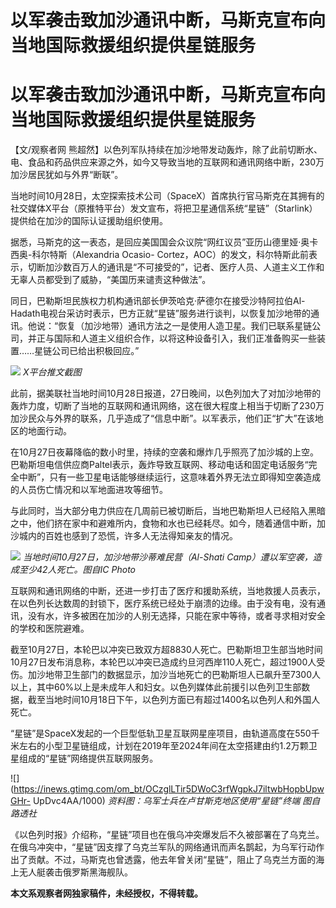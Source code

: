 # 以军袭击致加沙通讯中断，马斯克宣布向当地国际救援组织提供星链服务

# 以军袭击致加沙通讯中断，马斯克宣布向当地国际救援组织提供星链服务

【文/观察者网
熊超然】以色列军队持续在加沙地带发动轰炸，除了此前切断水、电、食品和药品供应来源之外，如今又导致当地的互联网和通讯网络中断，230万加沙居民犹如与外界“断联”。

当地时间10月28日，太空探索技术公司（SpaceX）首席执行官马斯克在其拥有的社交媒体X平台（原推特平台）发文宣布，将把卫星通信系统“星链”（Starlink）提供给在加沙的国际认证援助组织使用。

据悉，马斯克的这一表态，是回应美国国会众议院“网红议员”亚历山德里娅·奥卡西奥-科尔特斯（Alexandria Ocasio-
Cortez，AOC）的发文，科尔特斯此前表示，切断加沙数百万人的通讯是“不可接受的”，记者、医疗人员、人道主义工作和无辜人员都受到了威胁，“美国历来谴责这种做法”。

同日，巴勒斯坦民族权力机构通讯部长伊茨哈克·萨德尔在接受沙特阿拉伯Al-
Hadath电视台采访时表示，巴方正就“星链”服务进行谈判，以恢复加沙地带的通讯。他说：“恢复（加沙地带）通讯方法之一是使用人造卫星。我们已联系星链公司，并正与国际和人道主义组织合作，以将这种设备引入，我们正准备购买一些装置……星链公司已给出积极回应。”

![](https://inews.gtimg.com/om_bt/Oq1IUR3dDjYjZjEtc8rqj01DS7sJRWUsqt9H0hZYiRbk4AA/1000)
_X平台推文截图_

此前，据美联社当地时间10月28日报道，27日晚间，以色列加大了对加沙地带的轰炸力度，切断了当地的互联网和通讯网络，这在很大程度上相当于切断了230万加沙民众与外界的联系，几乎造成了“信息中断”。以军表示，他们正“扩大”在该地区的地面行动。

在10月27日夜幕降临的数小时里，持续的空袭和爆炸几乎照亮了加沙城的上空。巴勒斯坦电信供应商Paltel表示，轰炸导致互联网、移动电话和固定电话服务“完全中断”，只有一些卫星电话能够继续运行，这意味着外界无法立即得知空袭造成的人员伤亡情况和以军地面进攻等细节。

与此同时，当大部分电力供应在几周前已被切断后，当地巴勒斯坦人已经陷入黑暗之中，他们挤在家中和避难所内，食物和水也已经耗尽。如今，随着通信中断，加沙城内的百姓也感到了恐慌，许多人无法得知亲友的情况。

![](https://inews.gtimg.com/om_bt/OKX6gEzP7iB0QCUaGwcfPdcvU1xl2E2FkU7-De19GVJYwAA/1000)
_当地时间10月27日，加沙地带沙蒂难民营（Al-Shati Camp）遭以军空袭，造成至少42人死亡。图自IC Photo_

互联网和通讯网络的中断，还进一步打击了医疗和援助系统，当地救援人员表示，在以色列长达数周的封锁下，医疗系统已经处于崩溃的边缘。由于没有电，没有通讯，没有水，许多被困在加沙的人别无选择，只能在家中等待，或者寻求相对安全的学校和医院避难。

截至10月27日，本轮巴以冲突已致双方超8830人死亡。巴勒斯坦卫生部当地时间10月27日发布消息称，本轮巴以冲突已造成约旦河西岸110人死亡，超过1900人受伤。加沙地带卫生部门的数据显示，加沙当地死亡的巴勒斯坦人已飙升至7300人以上，其中60%以上是未成年人和妇女。以色列媒体此前援引以色列卫生部数据，截至当地时间10月18日下午，以色列方面已有超过1400名以色列人和外国人死亡。

“星链”是SpaceX发起的一个巨型低轨卫星互联网星座项目，由轨道高度在550千米左右的小型卫星链组成，计划在2019年至2024年间在太空搭建由约1.2万颗卫星组成的“星链”网络提供互联网服务。

![](https://inews.gtimg.com/om_bt/OCzglLTir5DWoC3rfWgpkJ7iltwbHopbUpwGHr-
UpDvc4AA/1000) _资料图：乌军士兵在卢甘斯克地区使用“星链”终端 图自路透社_

《以色列时报》介绍称，“星链”项目也在俄乌冲突爆发后不久被部署在了乌克兰。在俄乌冲突中，“星链”因支撑了乌克兰军队的网络通讯而声名鹊起，为乌军行动作出了贡献。不过，马斯克也曾透露，他去年曾关闭“星链”，阻止了乌克兰方面的海上无人艇袭击俄罗斯黑海舰队。

**本文系观察者网独家稿件，未经授权，不得转载。**

